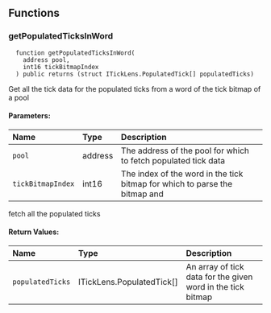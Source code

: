## Functions

### getPopulatedTicksInWord

```solidity
  function getPopulatedTicksInWord(
    address pool,
    int16 tickBitmapIndex
  ) public returns (struct ITickLens.PopulatedTick[] populatedTicks)
```

Get all the tick data for the populated ticks from a word of the tick bitmap of a pool

#### Parameters:

| Name              | Type    | Description                                                                |
| :---------------- | :------ | :------------------------------------------------------------------------- |
| `pool`            | address | The address of the pool for which to fetch populated tick data             |
| `tickBitmapIndex` | int16   | The index of the word in the tick bitmap for which to parse the bitmap and |

fetch all the populated ticks

#### Return Values:

| Name             | Type                      | Description                                                 |
| :--------------- | :------------------------ | :---------------------------------------------------------- |
| `populatedTicks` | ITickLens.PopulatedTick[] | An array of tick data for the given word in the tick bitmap |
